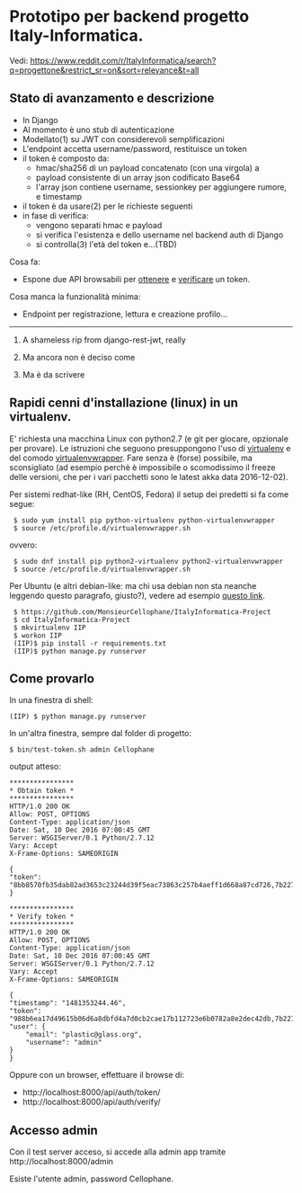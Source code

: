 # Prototipo per backend progetto Italy-Informatica.

Vedi: https://www.reddit.com/r/ItalyInformatica/search?q=progettone&restrict_sr=on&sort=relevance&t=all


## Stato di avanzamento e descrizione

 * In Django
  * Al momento è uno stub di autenticazione
  * Modellato(1) su JWT con considerevoli semplificazioni
  * L'endpoint accetta username/password, restituisce un token
  * il token è composto da:
     * hmac/sha256 di un payload concatenato (con una virgola) a 
     * payload consistente di un array json codificato Base64
     * l'array json contiene username, sessionkey per aggiungere rumore, e timestamp
  * il token è da usare(2) per le richieste seguenti
  * in fase di verifica:
     * vengono separati hmac e payload
     * si verifica l'esistenza e dello username nel backend auth di Django
     * si controlla(3) l'età del token e...(TBD)

Cosa fa:

  * Espone due API browsabili per [ottenere](http://localhost:8000/api/auth/token/) e [verificare](http://localhost:8000/api/auth/verify/) un token.
  

Cosa manca la funzionalità minima:

  * Endpoint per registrazione, lettura e creazione profilo...

---

1) A shameless rip from django-rest-jwt, really

2) Ma ancora non è deciso come

4) Ma è da scrivere


## Rapidi cenni d'installazione (linux) in un virtualenv.

E' richiesta una macchina Linux con python2.7 (e git per giocare, opzionale per provare).
Le istruzioni che seguono presuppongono l'uso di [virtualenv](http://virtualenv.readthedocs.io/en/stable/) e del comodo [virtualenvwrapper](http://virtualenvwrapper.readthedocs.io/en/latest/). Fare senza è (forse) possibile, ma sconsigliato (ad esempio perchè è impossibile o scomodissimo il freeze delle versioni, che per i vari pacchetti sono le latest akka data 2016-12-02).

Per sistemi redhat-like (RH, CentOS, Fedora) il setup dei predetti si fa come segue:

     $ sudo yum install pip python-virtualenv python-virtualenvwrapper 
     $ source /etc/profile.d/virtualenvwrapper.sh

ovvero:

     $ sudo dnf install pip python2-virtualenv python2-virtualenvwrapper 
     $ source /etc/profile.d/virtualenvwrapper.sh

Per Ubuntu (e altri debian-like: ma chi usa debian non sta neanche leggendo questo paragrafo, giusto?), vedere ad esempio [questo link](http://askubuntu.com/questions/244641/how-to-set-up-and-use-a-virtual-python-environment-in-ubuntu).

     $ https://github.com/MonsieurCellophane/ItalyInformatica-Project
     $ cd ItalyInformatica-Project
     $ mkvirtualenv IIP
     $ workon IIP
     (IIP)$ pip install -r requirements.txt
     (IIP)$ python manage.py runserver

## Come provarlo

In una finestra di shell:

    (IIP) $ python manage.py runserver

In un'altra finestra, sempre dal folder di progetto:

    $ bin/test-token.sh admin Cellophane

output atteso:

    ****************
    * Obtain token *
    ****************
    HTTP/1.0 200 OK
    Allow: POST, OPTIONS
    Content-Type: application/json
    Date: Sat, 10 Dec 2016 07:00:45 GMT
    Server: WSGIServer/0.1 Python/2.7.12
    Vary: Accept
    X-Frame-Options: SAMEORIGIN

    {
	"token": "8bb8570fb35dab82ad3653c23244d39f5eac73863c257b4aeff1d668a87cd726,7b22757365726e616d65223a202261646d696e222c202274696d657374616d70223a2022313438313335333234352e30222c202273657373696f6e6b6579223a2022664876546f62685a366336316f715845227d"
    }

    ****************
    * Verify token *
    ****************
    HTTP/1.0 200 OK
    Allow: POST, OPTIONS
    Content-Type: application/json
    Date: Sat, 10 Dec 2016 07:00:45 GMT
    Server: WSGIServer/0.1 Python/2.7.12
    Vary: Accept
    X-Frame-Options: SAMEORIGIN

    {
	"timestamp": "1481353244.46", 
	"token": "988b6ea17d49615b06d6a8dbfd4a7d0cb2cae17b112723e6b0782a8e2dec42db,7b22757365726e616d65223a202261646d696e222c202274696d657374616d70223a2022313438313335333234342e3436222c202273657373696f6e6b6579223a20224a763333674b6336793663566c51576a227d", 
	"user": {
	    "email": "plastic@glass.org", 
	    "username": "admin"
	}
    }

Oppure con un browser, effettuare il browse di:

* http://localhost:8000/api/auth/token/
* http://localhost:8000/api/auth/verify/

## Accesso admin

Con il test server acceso, si accede alla admin app tramite http://localhost:8000/admin

Esiste l'utente admin, password Cellophane. 
